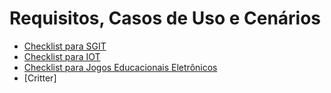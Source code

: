# Requisitos, Casos de Uso e Cenários

* [Checklist para SGIT](https://github.com/GabrielMarquesdaSilva/Catalogo-de-Tecnicas-de-Checklist/blob/Requisitos%2C-Casos-de-Uso-e-Cen%C3%A1rios/Checklist%20para%20SGIT.md)
* [Checklist para IOT](https://github.com/GabrielMarquesdaSilva/Catalogo-de-Tecnicas-de-Checklist/blob/Requisitos%2C-Casos-de-Uso-e-Cen%C3%A1rios/Checklist%20para%20IOT.md)
* [Checklist para Jogos Educacionais Eletrônicos](https://github.com/GabrielMarquesdaSilva/Catalogo-de-Tecnicas-de-Checklist/blob/Requisitos%2C-Casos-de-Uso-e-Cen%C3%A1rios/Checklist%20para%20Jogos%20Educacionais%20Eletr%C3%B4nicos.md)
* [Critter] 
